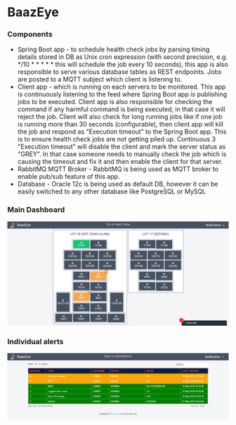 # BaazEye

### Components
* Spring Boot app - to schedule health check jobs by parsing timing details stored in DB as Unix cron expression (with second precision, e.g. */10 * * * * * this will schedule the job every 10 seconds), this app is also responsible to serve various database tables as REST endpoints. Jobs are posted to a MQTT subject which client is listening to.
* Client app - which is running on each servers to be monitored. This app is continuously listening to the feed where Spring Boot app is publishing jobs to be executed. Client app is also responsible for checking the command if any harmful command is being executed, in that case it will reject the job. Client will also check for long running jobs like if one job is running more than 30 seconds (configurable), then client app will kill the job and respond as "Execution timeout" to the Spring Boot app. This is to ensure health check jobs are not getting piled up. Continuous 3 "Execution timeout" will disable the client and mark the server status as "GREY". In that case someone needs to manually check the job which is causing the timeout and fix it and then enable the client for that server.
* RabbitMQ MQTT Broker - RabbitMQ is being used as MQTT broker to enable pub/sub feature of this app.
* Database - Oracle 12c is being used as default DB, however it can be easily switched to any other database like PostgreSQL or MySQL

### Main Dashboard

![Main DashBoard](https://github.com/ashimloves/BaazEye/raw/master/baazeye1.PNG)

### Individual alerts

![Individual Alerts](https://github.com/ashimloves/BaazEye/raw/master/baazeye2.PNG)
